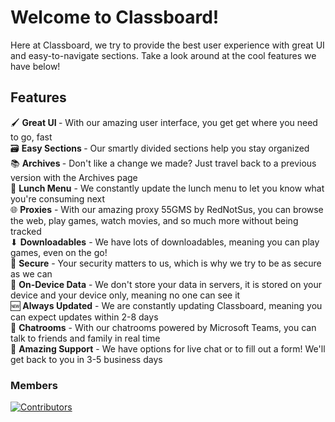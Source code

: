 # Welcome to Classboard!
Here at Classboard, we try to provide the best user experience with great UI and easy-to-navigate sections. Take a look around at the cool features we have below!

## Features
🖌 <b>Great UI </b>- With our amazing user interface, you get get where you need to go, fast <br>
🗃 <b>Easy Sections </b> - Our smartly divided sections help you stay organized <br>
📚 <b>Archives </b> - Don't like a change we made? Just travel back to a previous version with the Archives page <br>
🍲 <b>Lunch Menu</b> - We constantly update the lunch menu to let you know what you're consuming next <br>
🌐 <b>Proxies</b> - With our amazing proxy 55GMS by RedNotSus, you can browse the web, play games, watch movies, and so much more without being tracked <br>
⬇ <b>Downloadables</b> - We have lots of downloadables, meaning you can play games, even on the go! <br>
🔐 <b>Secure</b> - Your security matters to us, which is why we try to be as secure as we can <br>
💾 <b>On-Device Data</b> - We don't store your data in servers, it is stored on your device and your device only, meaning no one can see it <br>
🆕 <b>Always Updated</b> - We are constantly updating Classboard, meaning you can expect updates within 2-8 days <br>
💬 <b>Chatrooms</b> - With our chatrooms powered by Microsoft Teams, you can talk to friends and family in real time <br>
💁 <b>Amazing Support</b> - We have options for live chat or to fill out a form! We'll get back to you in 3-5 business days <br>

### Members
[![Contributors](https://contrib.rocks/image?repo=blockclassboard/blockclassboard.github.io)](https://github.com/blockclassboard/blockclassboard.github.io/graphs/contributors)
